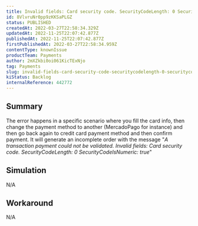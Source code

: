 ```yaml
---
title: Invalid fields: Card security code. SecurityCodeLength: 0 SecurityCodeIsNumeric: true
id: 8VlvruNr0pp9zKKSaPLGZ
status: PUBLISHED
createdAt: 2022-03-27T22:58:34.329Z
updatedAt: 2022-11-25T22:07:42.877Z
publishedAt: 2022-11-25T22:07:42.877Z
firstPublishedAt: 2022-03-27T22:58:34.959Z
contentType: knownIssue
productTeam: Payments
author: 2mXZkbi0oi061KicTExNjo
tag: Payments
slug: invalid-fields-card-security-code-securitycodelength-0-securitycodeisnumeric-true
kiStatus: Backlog
internalReference: 442772
---
```


## Summary


The error happens in a specific scenario where you fill the card info, then change the payment method to another (MercadoPago for instance) and then go back again to credit card payment method and then confirm payment.
It will generate an incomplete order with the message "*A transaction payment could not be validated. Invalid fields: Card security code. SecurityCodeLength: 0 SecurityCodeIsNumeric: true*"



## Simulation


N/A



## Workaround


N/A

